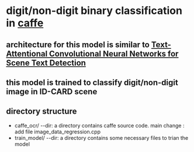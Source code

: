 #  digit/non-digit binary classification in [caffe](https://github.com/BVLC/caffe)
## architecture for this model is similar to [Text-Attentional Convolutional Neural Networks for Scene Text Detection](https://arxiv.org/abs/1510.03283)
## this model is trained to classify digit/non-digit image in ID-CARD scene

## directory structure
+ caffe_ocr/  --dir: a directory contains caffe source code. main change : add file image_data_regression.cpp
+ train_model/  --dir: a directory contains some necessary files to trian the model
